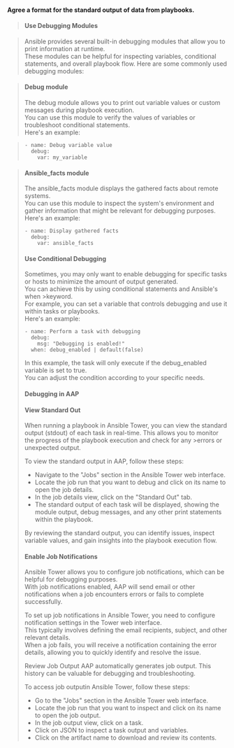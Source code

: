 
#### Agree a format for the standard output of data from playbooks.  

>#### Use Debugging Modules  

>Ansible provides several built-in debugging modules that allow you to print information at runtime.   
>These modules can be helpful for inspecting variables, conditional statements, and overall playbook flow. Here are some commonly used debugging modules:  

> #### Debug module  
>The debug module allows you to print out variable values or custom messages during playbook execution.  
>You can use this module to verify the values of variables or troubleshoot conditional statements.  
> Here's an example:    
  
>```
>- name: Debug variable value
>   debug:
>     var: my_variable
>```

> #### Ansible_facts module
>The ansible_facts module displays the gathered facts about remote systems.   
>You can use this module to inspect the system's environment and gather information that might be relevant for debugging purposes.   
> Here's an example:
>```
> - name: Display gathered facts
>   debug:
>     var: ansible_facts
>```
>
> ####  Use Conditional Debugging
>
>Sometimes, you may only want to enable debugging for specific tasks or hosts to minimize the amount of output generated.   
>You can achieve this by using conditional statements and Ansible's when >keyword.   
>For example, you can set a variable that controls debugging and use it within tasks or playbooks.   
>Here's an example:
>```
> - name: Perform a task with debugging
>   debug:
>     msg: "Debugging is enabled!"
>   when: debug_enabled | default(false)
>```
>
> In this example, the task will only execute if the debug_enabled variable is set to true.  
> You can adjust the condition according to your specific needs.  
>  
>   
> #### Debugging in AAP
>
> #### View Standard Out
>
> When running a playbook in Ansible Tower, you can view the standard output (stdout) of each task in real-time. This allows you to monitor the progress of the playbook execution and check for any >errors or unexpected output.
>
>To view the standard output in AAP, follow these steps:
>
> - Navigate to the "Jobs" section in the Ansible Tower web interface.  
> - Locate the job run that you want to debug and click on its name to open the job details.  
> - In the job details view, click on the "Standard Out" tab.  
> - The standard output of each task will be displayed, showing the module output, debug messages, and any other print statements within the playbook.
>  
>By reviewing the standard output, you can identify issues, inspect variable values, and gain insights into the playbook execution flow.
>
> #### Enable Job Notifications  
>Ansible Tower allows you to configure job notifications, which can be helpful for debugging purposes.  
With job notifications enabled, AAP will send email or other notifications when a job encounters errors or fails to complete successfully.  
>  
>To set up job notifications in Ansible Tower, you need to configure notification settings in the Tower web interface.   
>This typically involves defining the email recipients, subject, and other relevant details.  
>When a job fails, you will receive a notification containing the error details, allowing you to quickly identify and resolve the issue.
>
> Review Job Output
>AAP automatically generates job output. This history can be valuable for debugging and troubleshooting.
>
>To access job outputin Ansible Tower, follow these steps:  
>
> - Go to the "Jobs" section in the Ansible Tower web interface.  
> - Locate the job run that you want to inspect and click on its name to open the job output.  
> - In the job output view, click on a task.  
> - Click on JSON to inspect a task output and variables.  
> - Click on the artifact name to download and review its contents.  

